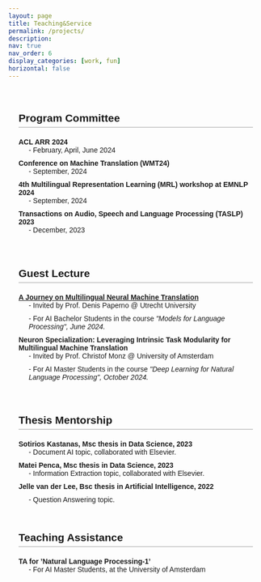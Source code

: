 ```yaml
---
layout: page
title: Teaching&Service
permalink: /projects/
description:
nav: true
nav_order: 6
display_categories: [work, fun]
horizontal: false
---
```


<style>
  .content {
    max-width: 800px;
    margin: auto;
    padding: 20px;
    font-family: Arial, sans-serif;
  }
  h2 {
    border-bottom: 2px solid #ccc;
    padding-bottom: 5px;
    margin-bottom: 20px;
  }
  dl {
    margin: 20px 0;
  }
  dt {
    font-weight: bold;
    margin-top: 10px;
  }
  dd {
    margin-left: 20px;
    margin-bottom: 10px;
  }
  .italic {
    font-style: italic;
  }
</style>

<div class="content">
  <h2>Program Committee</h2>
  <dl>
    <dt>ACL ARR 2024</dt>
    <dd>- February, April, June 2024</dd>
    <dt>Conference on Machine Translation (WMT24)</dt>
    <dd>- September, 2024</dd>
    <dt>4th Multilingual Representation Learning (MRL) workshop at EMNLP 2024</dt>
    <dd>- September, 2024</dd>
    <dt>Transactions on Audio, Speech and Language Processing (TASLP) 2023</dt>
    <dd>- December, 2023</dd>
  </dl>
  <br>

  <h2>Guest Lecture</h2>
  <dl>
    <dt><a href="/assets/pdf/Guest-Lecture-UU.pdf" target="_blank">A Journey on Multilingual Neural Machine Translation</a></dt>
    <dd>- Invited by Prof. Denis Paperno @ Utrecht University</dd>
    <dd>- For AI Bachelor Students in the course <span class="italic">"Models for Language Processing", June 2024.</span></dd>
    <dt>Neuron Specialization: Leveraging Intrinsic Task Modularity for Multilingual Machine Translation</dt>
    <dd>- Invited by Prof. Christof Monz @ University of Amsterdam</dd>
    <dd>- For AI Master Students in the course <span class="italic">"Deep Learning for Natural Language Processing", October 2024.</span></dd>
  </dl><br>

  <h2>Thesis Mentorship</h2>
  <dl>
    <dt>Sotirios Kastanas, Msc thesis in Data Science, 2023</dt>
    <dd>- Document AI topic, collaborated with Elsevier.</dd>
    <dt>Matei Penca, Msc thesis in Data Science, 2023</dt>
    <dd>- Information Extraction topic, collaborated with Elsevier.</dd>
    <dt>Jelle van der Lee, Bsc thesis in Artificial Intelligence, 2022<dt>
    <dd>- Question Answering topic.</dd>
  <br>

  <h2>Teaching Assistance</h2>
  <dl>
    <dt>TA for ’Natural Language Processing-1’</dt>
    <dd>- For AI Master Students, at the University of Amsterdam</dd>
  </dl>
